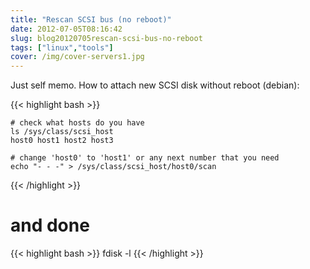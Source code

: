 ```yaml
---
title: "Rescan SCSI bus (no reboot)"
date: 2012-07-05T08:16:42
slug: blog20120705rescan-scsi-bus-no-reboot
tags: ["linux","tools"]
cover: /img/cover-servers1.jpg
---
```



Just self memo. How to attach new SCSI disk without reboot (debian):

{{< highlight bash >}}

    # check what hosts do you have
    ls /sys/class/scsi_host
    host0 host1 host2 host3

    # change 'host0' to 'host1' or any next number that you need
    echo "- - -" > /sys/class/scsi_host/host0/scan

{{< /highlight >}}

# and done


{{< highlight bash >}}
    fdisk -l
{{< /highlight >}}
